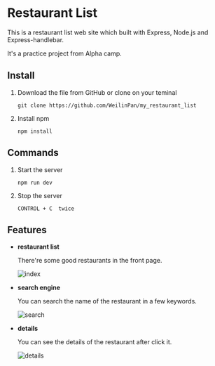 # Restaurant List

This is a restaurant list web site which built with Express, Node.js and Express-handlebar.

It's a practice project from Alpha camp.

## Install 

1. Download the file from GitHub or clone on your teminal

   ```
   git clone https://github.com/WeilinPan/my_restaurant_list
   ```

2. Install npm

   ```
   npm install
   ```

## Commands

1. Start the server

   ```
   npm run dev
   ```

2. Stop the server

   ```
   CONTROL + C  twice
   ```

   

## Features

 * **restaurant list**

   There're some good restaurants in the front page.

   ![index](https://upload.cc/i1/2019/08/25/wVs04p.png)

 * **search engine**

   You can search the name of the restaurant in a few keywords.

   ![search](https://upload.cc/i1/2019/08/25/O6NwkB.png)

 * **details**

   You can see the details of the restaurant after click it. 

   ![details](https://upload.cc/i1/2019/08/25/PKUotR.png)

   

   

   

